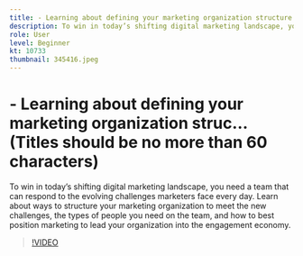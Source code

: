 ```yaml
---
title: - Learning about defining your marketing organization structure
description: To win in today’s shifting digital marketing landscape, you need a team that can respond to the evolving challenges marketers face every day. 
role: User
level: Beginner
kt: 10733
thumbnail: 345416.jpeg
---
```


# - Learning about defining your marketing organization struc… (Titles should be no more than 60 characters)

To win in today’s shifting digital marketing landscape, you need a team that can respond to the evolving challenges marketers face every day. Learn about ways to structure your marketing organization to meet the new challenges, the types of people you need on the team, and how to best position marketing to lead your organization into the engagement economy.

>[!VIDEO](https://video.tv.adobe.com/v/345416/?quality=12&learn=on)
